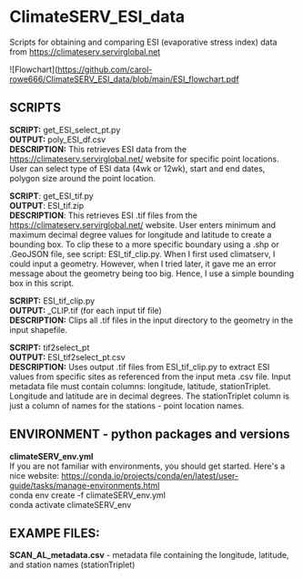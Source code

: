 # ClimateSERV_ESI_data
Scripts for obtaining and comparing ESI (evaporative stress index) data from https://climateserv.servirglobal.net  
  
![Flowchart](https://github.com/carol-rowe666/ClimateSERV_ESI_data/blob/main/ESI_flowchart.pdf
  
## SCRIPTS  
**SCRIPT:** get_ESI_select_pt.py  
**OUTPUT:** poly_ESI_df.csv  
**DESCRIPTION:** This retrieves ESI data from the https://climateserv.servirglobal.net/ website for specific point locations. User can select type of ESI data (4wk or 12wk), start and end dates, polygon size around the point location.  
  
**SCRIPT**: get_ESI_tif.py  
**OUTPUT**: ESI_tif.zip  
**DESCRIPTION**: This retrieves ESI .tif files from the https://climateserv.servirglobal.net/ website. User enters minimum and maximum decimal degree values for longitude and latitude to create a bounding box. To clip these to a more specific boundary using a .shp or .GeoJSON file, see script: ESI_tif_clip.py. When I first used climatserv, I could input a geometry. However, when I tried later, it gave me an error message about the geometry being too big. Hence, I use a simple bounding box in this script.  
  
**SCRIPT:** ESI_tif_clip.py  
**OUTPUT:** <date>_CLIP.tif (for each input tif file)  
**DESCRIPTION:** Clips all .tif files in the input directory to the geometry in the input shapefile.  
  
**SCRIPT:** tif2select_pt  
**OUTPUT:** ESI_tif2select_pt.csv  
**DESCRIPTION:** Uses output .tif files from ESI_tif_clip.py to extract ESI values from specific sites as referenced from the input meta .csv file. Input metadata file must contain columns: longitude, latitude, stationTriplet. Longitude and latitude are in decimal degrees. The stationTriplet column is just a column of names for the stations - point location names.  
  
  
## ENVIRONMENT - python packages and versions  
**climateSERV_env.yml**  
If you are not familiar with environments, you should get started. Here's a nice website: https://conda.io/projects/conda/en/latest/user-guide/tasks/manage-environments.html  
conda env create -f climateSERV_env.yml  
conda activate climateSERV_env  
  
  
## EXAMPE FILES:  
**SCAN_AL_metadata.csv** - metadata file containing the longitude, latitude, and station names (stationTriplet)  
  
